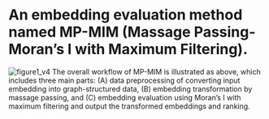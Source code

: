 An embedding evaluation method named MP-MIM (Massage Passing-Moran’s I with Maximum Filtering).
=============================================================================================
![figure1_v4](https://user-images.githubusercontent.com/76267829/157690627-2d20e2a0-8ca5-4ea2-9cff-a61da6151941.png)
The overall workflow of MP-MIM is illustrated as above, which includes three main parts: (A) data preprocessing of converting input embedding into graph-structured data, (B) embedding transformation by massage passing, and (C) embedding evaluation using Moran’s I with maximum filtering and output the transformed embeddings and ranking.
